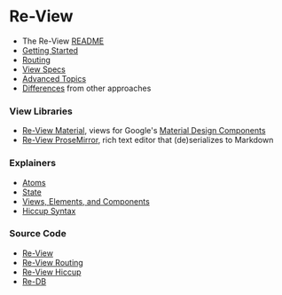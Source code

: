 # Re-View

- The Re-View [README](https://github.com/re-view/re-view/blob/master/README.md)
- [Getting Started](re-view/getting-started)
- [Routing](routing)
- [View Specs](re-view/view-specs)
- [Advanced Topics](re-view/advanced-topics)
- [Differences](re-view/differences) from other approaches

### View Libraries

- [Re-View Material](https://www.github.com/re-view/re-view-material), views for Google's [Material Design Components](https://github.com/material-components/material-components-web)
- [Re-View ProseMirror](https://www.github.com/re-view/re-view-prosemirror), rich text editor that (de)serializes to Markdown

### Explainers

- [Atoms](explainers/atoms)
- [State](explainers/state)
- [Views, Elements, and Components](explainers/views-elements-components)
- [Hiccup Syntax](hiccup/syntax)

### Source Code

- [Re-View](https://www.github.com/re-view/re-view)
- [Re-View Routing](https://www.github.com/re-view/re-view-routing)
- [Re-View Hiccup](https://www.github.com/re-view/re-view-hiccup)
- [Re-DB](https://www.github.com/re-view/re-db)
